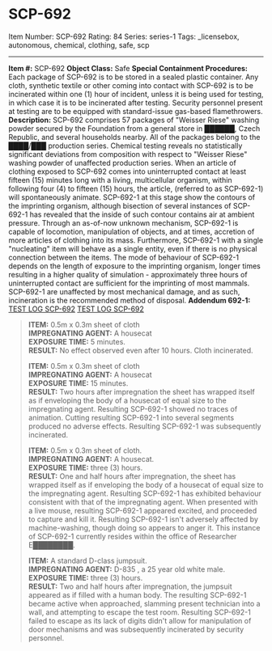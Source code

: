 # SCP-692
Item Number: SCP-692
Rating: 84
Series: series-1
Tags: _licensebox, autonomous, chemical, clothing, safe, scp

---

**Item #:** SCP-692
**Object Class:** Safe
**Special Containment Procedures:** Each package of SCP-692 is to be stored in a sealed plastic container. Any cloth, synthetic textile or other coming into contact with SCP-692 is to be incinerated within one (1) hour of incident, unless it is being used for testing, in which case it is to be incinerated after testing.
Security personnel present at testing are to be equipped with standard-issue gas-based flamethrowers.
**Description:** SCP-692 comprises 57 packages of "Weisser Riese" washing powder secured by the Foundation from a general store in ██████, Czech Republic, and several households nearby. All of the packages belong to the ████/███ production series.
Chemical testing reveals no statistically significant deviations from composition with respect to "Weisser Riese" washing powder of unaffected production series.
When an article of clothing exposed to SCP-692 comes into uninterrupted contact at least fifteen (15) minutes long with a living, multicellular organism, within following four (4) to fifteen (15) hours, the article, (referred to as SCP-692-1) will spontaneously animate.
SCP-692-1 at this stage show the contours of the imprinting organism, although bisection of several instances of SCP-692-1 has revealed that the inside of such contour contains air at ambient pressure.
Through an as-of-now unknown mechanism, SCP-692-1 is capable of locomotion, manipulation of objects, and at times, accretion of more articles of clothing into its mass. Furthermore, SCP-692-1 with a single "nucleating" item will behave as a single entity, even if there is no physical connection between the items.
The mode of behaviour of SCP-692-1 depends on the length of exposure to the imprinting organism, longer times resulting in a higher quality of simulation - approximately three hours of uninterrupted contact are sufficient for the imprinting of most mammals.
SCP-692-1 are unaffected by most mechanical damage, and as such, incineration is the recommended method of disposal.
**Addendum 692-1:**
[TEST LOG SCP-692](javascript:;)
[TEST LOG SCP-692](javascript:;)
> **ITEM:** 0.5m x 0.3m sheet of cloth  
>  **IMPREGNATING AGENT:** A housecat  
>  **EXPOSURE TIME:** 5 minutes.  
>  **RESULT:** No effect observed even after 10 hours. Cloth incinerated.  
>    
>    
>  **ITEM:** 0.5m x 0.3m sheet of cloth  
>  **IMPREGNATING AGENT:** A housecat  
>  **EXPOSURE TIME:** 15 minutes.  
>  **RESULT:** Two hours after impregnation the sheet has wrapped itself as if enveloping the body of a housecat of equal size to the impregnating agent. Resulting SCP-692-1 showed no traces of animation. Cutting resulting SCP-692-1 into several segments produced no adverse effects. Resulting SCP-692-1 was subsequently incinerated.  
>    
>    
>  **ITEM:** 0.5m x 0.3m sheet of cloth.  
>  **IMPREGNATING AGENT:** A housecat.  
>  **EXPOSURE TIME:** three (3) hours.  
>  **RESULT:** One and half hours after impregnation, the sheet has wrapped itself as if enveloping the body of a housecat of equal size to the impregnating agent. Resulting SCP-692-1 has exhibited behaviour consistent with that of the impregnating agent. When presented with a live mouse, resulting SCP-692-1 appeared excited, and proceeded to capture and kill it. Resulting SCP-692-1 isn't adversely affected by machine-washing, though doing so appears to anger it. This instance of SCP-692-1 currently resides within the office of Researcher E████████.  
>    
>    
>  **ITEM:** A standard D-class jumpsuit.  
>  **IMPREGNATING AGENT:** D-835 , a 25 year old white male.  
>  **EXPOSURE TIME:** three (3) hours.  
>  **RESULT:** Two and half hours after impregnation, the jumpsuit appeared as if filled with a human body. The resulting SCP-692-1 became active when approached, slamming present technician into a wall, and attempting to escape the test room. Resulting SCP-692-1 failed to escape as its lack of digits didn't allow for manipulation of door mechanisms and was subsequently incinerated by security personnel.